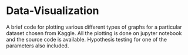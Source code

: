 # Data-Visualization
A brief code for plotting various different types of graphs for a particular dataset chosen from Kaggle. All the plotting is done on jupyter notebook and the source code is available. Hypothesis testing for one of the parameters also included.
